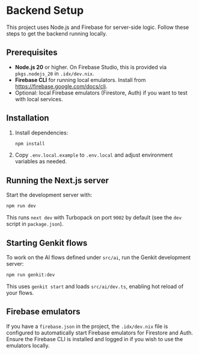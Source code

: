 # Backend Setup

This project uses Node.js and Firebase for server-side logic. Follow these steps to get the backend running locally.

## Prerequisites

- **Node.js 20** or higher. On Firebase Studio, this is provided via `pkgs.nodejs_20` in `.idx/dev.nix`.
- **Firebase CLI** for running local emulators. Install from <https://firebase.google.com/docs/cli>.
- Optional: local Firebase emulators (Firestore, Auth) if you want to test with local services.

## Installation

1. Install dependencies:
   ```bash
   npm install
   ```
2. Copy `.env.local.example` to `.env.local` and adjust environment variables as needed.

## Running the Next.js server

Start the development server with:
```bash
npm run dev
```
This runs `next dev` with Turbopack on port `9002` by default (see the `dev` script in `package.json`).

## Starting Genkit flows

To work on the AI flows defined under `src/ai`, run the Genkit development server:
```bash
npm run genkit:dev
```
This uses `genkit start` and loads `src/ai/dev.ts`, enabling hot reload of your flows.

## Firebase emulators

If you have a `firebase.json` in the project, the `.idx/dev.nix` file is configured to automatically start Firebase emulators for Firestore and Auth. Ensure the Firebase CLI is installed and logged in if you wish to use the emulators locally.

